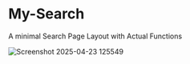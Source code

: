 # My-Search
A minimal Search Page Layout with Actual Functions

![Screenshot 2025-04-23 125549](https://github.com/user-attachments/assets/23f554a7-adf1-4756-828e-fcbbf66c0645)
